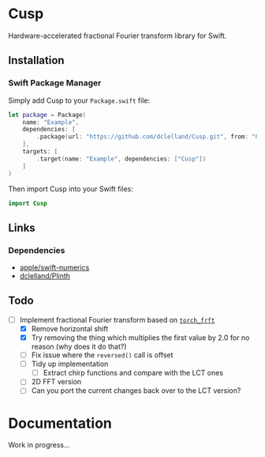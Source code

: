 # Cusp

Hardware-accelerated fractional Fourier transform library for Swift.

## Installation

### Swift Package Manager

Simply add Cusp to your `Package.swift` file: 

```swift
let package = Package(
    name: "Example",
    dependencies: [
        .package(url: "https://github.com/dclelland/Cusp.git", from: "0.1.0"),
    ],
    targets: [
        .target(name: "Example", dependencies: ["Cusp"])
    ]
)
```

Then import Cusp into your Swift files:

```swift
import Cusp
```

## Links

### Dependencies

- [apple/swift-numerics](https://github.com/apple/swift-numerics)
- [dclelland/Plinth](https://github.com/dclelland/Plinth)

## Todo

- [ ] Implement fractional Fourier transform based on [`torch_frft`](https://github.com/tunakasif/torch-frft)
    - [x] Remove horizontal shift
    - [x] Try removing the thing which multiplies the first value by 2.0 for no reason (why does it do that?)
    - [ ] Fix issue where the `reversed()` call is offset
    - [ ] Tidy up implementation
        - [ ] Extract chirp functions and compare with the LCT ones
    - [ ] 2D FFT version
    - [ ] Can you port the current changes back over to the LCT version?

# Documentation

Work in progress...
